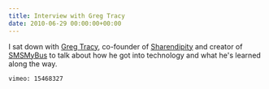 ```yaml
---
title: Interview with Greg Tracy
date: 2010-06-29 00:00:00+00:00
---
```


I sat down with [Greg Tracy](http://www.gregtracy.com/), co-founder of [Sharendipity](http://www.sharendipity.com/) and creator of [SMSMyBus](http://www.smsmybus.com/) to talk about how he got into technology and what he's learned along the way.

`vimeo: 15468327`
